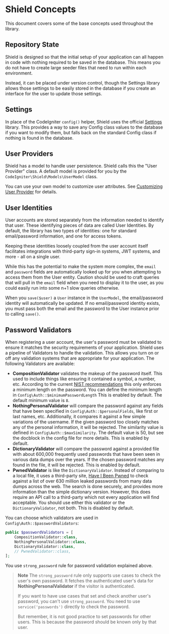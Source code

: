 # Shield Concepts

This document covers some of the base concepts used throughout the library.

## Repository State

Shield is designed so that the initial setup of your application can all happen in code with nothing required to be
saved in the database. This means you do not have to create large seeder files that need to run within each environment.

Instead, it can be placed under version control, though the Settings library allows those settings to be easily stored
in the database if you create an interface for the user to update those settings.

## Settings

In place of the CodeIgniter `config()` helper, Shield uses the official [Settings](https://github.com/codeigniter4/settings)
library. This provides a way to save any Config class values to the database if you want to modify them, but falls back
on the standard Config class if nothing is found in the database.

## User Providers

Shield has a model to handle user persistence. Shield calls this the "User Provider" class.
A default model is provided for you by the `CodeIgniter\Shield\Models\UserModel` class.

You can use your own model to customize user attributes. See [Customizing User Provider](./customization/user_provider.md) for details.

## User Identities

User accounts are stored separately from the information needed to identify that user. These identifying pieces of data are
called User Identities. By default, the library has two types of identities: one for standard email/password information,
and one for access tokens.

Keeping these identities loosely coupled from the user account itself facilitates integrations with third-party sign-in systems, JWT systems, and more - all on a single user.

While this has the potential to make the system more complex, the `email` and `password` fields are automatically
looked up for you when attempting to access them from the User entity. Caution should be used to craft queries that will pull
in the `email` field when you need to display it to the user, as you could easily run into some n+1 slow queries otherwise.

When you `save($user)` a `User` instance in the `UserModel`, the email/password identity will automatically be updated.
If no email/password identity exists, you must pass both the email and the password to the User instance prior to calling `save()`.

## Password Validators

When registering a user account, the user's password must be validated to ensure it matches the security requirements of
your application. Shield uses a pipeline of Validators to handle the validation. This allows you turn on or off any validation
systems that are appropriate for your application. The following Validators are available:

- **CompositionValidator** validates the makeup of the password itself. This used to include things
    like ensuring it contained a symbol, a number, etc. According to the current
    [NIST recommendations](https://pages.nist.gov/800-63-3/sp800-63b.html) this only enforces a
    minimum length on the password. You can define the minimum length in
    `Config\Auth::$minimumPasswordLength` This is enabled by default. The default minimum
    value is `8`.
- **NothingPersonalValidator** will compare the password against any fields that have been specified
    in `Config\Auth::$personalFields`, like first or last names, etc. Additionally, it compares it
    against a few simple variations of the username. If the given password too closely matches
    any of the personal information, it will be rejected. The similarity value is defined in
     `Config\Auth::$maxSimilarity`. The default value is 50, but see the docblock in the config
     file for more details. This is enabled by default.
- **DictionaryValidator** will compare the password against a provided file with about 600,000
    frequently used passwords that have been seen in various data dumps over the years. If the
    chosen password matches any found in the file, it will be rejected. This is enabled by default.
- **PwnedValidator** is like the `DictionaryValidator`. Instead of comparing to a local file, it
    uses a third-party site, [Have I Been Pwned](https://haveibeenpwned.com/Passwords) to check
    against a list of over 630 million leaked passwords from many data dumps across the web.
    The search is done securely, and provides more information than the simple dictionary version.
    However, this does require an API call to a third-party which not every application will
    find acceptable. You should use either this validator or the `DictionaryValidator`, not both.
    This is disabled by default.

You can choose which validators are used in `Config\Auth::$passwordValidators`:

```php
public $passwordValidators = [
    CompositionValidator::class,
    NothingPersonalValidator::class,
    DictionaryValidator::class,
    // PwnedValidator::class,
];
```

You use `strong_password` rule for password validation explained above.

> **Note**
> The `strong_password` rule only supports use cases to check the user's own password.
> It fetches the authenticated user's data for **NothingPersonalValidator**
> if the visitor is authenticated.
>
> If you want to have use cases that set and check another user's password,
> you can't use `strong_password`. You need to use `service('passwords')` directly
> to check the password.
>
> But remember, it is not good practice to set passwords for other users.
> This is because the password should be known only by that user.
